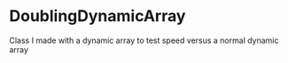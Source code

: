 # DoublingDynamicArray
Class I made with a dynamic array to test speed versus a normal dynamic array
